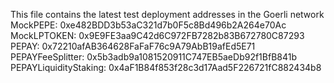 This file contains the latest test deployment addresses in the Goerli network<br/>MockPEPE: 0xe482BDD3b53aC321d7b0F5c8Bd496b2A264e70Ac<br/>MockLPTOKEN: 0x9E9FE3aa9C42d6C972FB7282b83B672780C87293<br/>PEPAY: 0x72210afAB364628FaFaF76c9A79AbB19afEd5E71<br/>PEPAYFeeSplitter: 0x5b3adb9a1081520911C747EB5aeDb92f1BfB841b<br/>PEPAYLiquidityStaking: 0x4aF1B84f853f28c3d17Aad5F226721fC882434b8<br/>